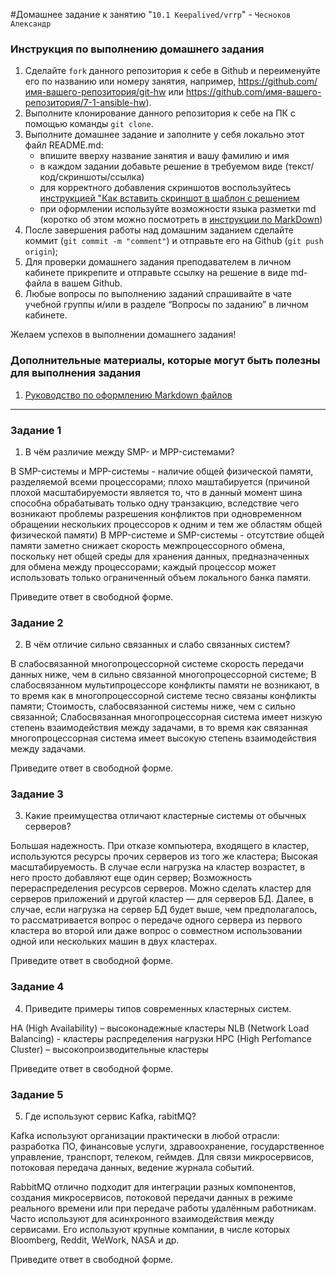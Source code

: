 #Домашнее задание к занятию "`10.1 Keepalived/vrrp`" - `Чесноков Александр`


### Инструкция по выполнению домашнего задания

   1. Сделайте `fork` данного репозитория к себе в Github и переименуйте его по названию или номеру занятия, например, https://github.com/имя-вашего-репозитория/git-hw или  https://github.com/имя-вашего-репозитория/7-1-ansible-hw).
   2. Выполните клонирование данного репозитория к себе на ПК с помощью команды `git clone`.
   3. Выполните домашнее задание и заполните у себя локально этот файл README.md:
      - впишите вверху название занятия и вашу фамилию и имя
      - в каждом задании добавьте решение в требуемом виде (текст/код/скриншоты/ссылка)
      - для корректного добавления скриншотов воспользуйтесь [инструкцией "Как вставить скриншот в шаблон с решением](https://github.com/netology-code/sys-pattern-homework/blob/main/screen-instruction.md)
      - при оформлении используйте возможности языка разметки md (коротко об этом можно посмотреть в [инструкции  по MarkDown](https://github.com/netology-code/sys-pattern-homework/blob/main/md-instruction.md))
   4. После завершения работы над домашним заданием сделайте коммит (`git commit -m "comment"`) и отправьте его на Github (`git push origin`);
   5. Для проверки домашнего задания преподавателем в личном кабинете прикрепите и отправьте ссылку на решение в виде md-файла в вашем Github.
   6. Любые вопросы по выполнению заданий спрашивайте в чате учебной группы и/или в разделе “Вопросы по заданию” в личном кабинете.
   
Желаем успехов в выполнении домашнего задания!
   
### Дополнительные материалы, которые могут быть полезны для выполнения задания

1. [Руководство по оформлению Markdown файлов](https://gist.github.com/Jekins/2bf2d0638163f1294637#Code)

---

### Задание 1

1. В чём различие между SMP- и MPP-системами?

В SMP-системы и MPP-системы - наличие общей физической памяти, разделяемой всеми процессорами; плохо маштабируется 
(причиной плохой масштабируемости является то, что в данный момент шина способна обрабатывать только одну транзакцию, вследствие чего возникают проблемы
разрешения конфликтов при одновременном обращении нескольких процессоров к одним и тем же областям общей физической памяти)
В MPP-системе и SMP-системы - отсутствие общей памяти заметно снижает скорость межпроцессорного обмена, поскольку нет общей среды для хранения данных,
предназначенных для обмена между процессорами;
каждый процессор может использовать только ограниченный объем локального банка памяти.

Приведите ответ в свободной форме.

### Задание 2

2. В чём отличие сильно связанных и слабо связанных систем?

В слабосвязанной многопроцессорной системе скорость передачи данных ниже, чем в сильно связанной многопроцессорной системе;
В слабосвязанном мультипроцессоре конфликты памяти не возникают, в то время как в многопроцессорной системе тесно связаны конфликты памяти;
Стоимость, слабосвязанной системы ниже, чем с сильно связанной;
Слабосвязанная многопроцессорная система имеет низкую степень взаимодействия между задачами, в то время как связанная многопроцессорная система имеет высокую степень взаимодействия между задачами.

Приведите ответ в свободной форме.

### Задание 3

3. Какие преимущества отличают кластерные системы от обычных серверов?

Большая надежность. При отказе компьютера, входящего в кластер, используются ресурсы прочих серверов из того же кластера;
Высокая масштабируемость. В случае если нагрузка на кластер возрастет, в него просто добавляют еще один сервер;
Возможность перераспределения ресурсов серверов. Можно сделать кластер для серверов приложений и другой кластер — для серверов БД. Далее, в случае, если нагрузка на сервер БД будет выше,
чем предполагалось, то рассматривается вопрос о передаче одного сервера из первого кластера во второй или даже вопрос о совместном использовании одной или нескольких машин в двух кластерах.

Приведите ответ в свободной форме.

### Задание 4

4. Приведите примеры типов современных кластерных систем.

HA (High Availability) – высоконадежные кластеры
NLB (Network Load Balancing) - кластеры распределения нагрузки 
HPC (High Perfomance Cluster) – высокопроизводительные кластеры

Приведите ответ в свободной форме.

### Задание 5

5. Где используют сервис Kafka, rabitMQ?

Kafka используют организации практически в любой отрасли: разработка ПО, финансовые услуги, здравоохранение, государственное управление, транспорт, телеком, геймдев. 
Для связи микросервисов, потоковая передача данных, ведение журнала событий.

RabbitMQ отлично подходит для интеграции разных компонентов, создания микросервисов, потоковой передачи данных в режиме реального времени или при передаче работы удалённым работникам.
Часто используют для асинхронного взаимодействия между сервисами.
Его используют крупные компании, в числе которых Bloomberg, Reddit, WeWork, NASA и др. 

Приведите ответ в свободной форме.
